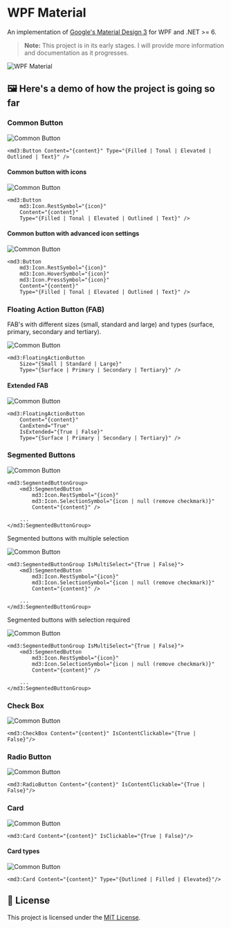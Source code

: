 # WPF Material

An implementation of [Google's Material Design 3](https://m3.material.io/) for WPF and .NET >= 6.

> **Note:** This project is in its early stages. I will provide more information and documentation as it progresses.

![WPF Material](./images/gallery.png)

## 🖼️ Here's a demo of how the project is going so far

### Common Button

![Common Button](./images/button.gif)

```xaml
<md3:Button Content="{content}" Type="{Filled | Tonal | Elevated | Outlined | Text}" />
```

#### Common button with icons

![Common Button](./images/button-icon.gif)

```xaml
<md3:Button 
    md3:Icon.RestSymbol="{icon}"
    Content="{content}" 
    Type="{Filled | Tonal | Elevated | Outlined | Text}" />
```

#### Common button with advanced icon settings

![Common Button](./images/button-icon-advanced.gif)

```xaml
<md3:Button 
    md3:Icon.RestSymbol="{icon}"
    md3:Icon.HoverSymbol="{icon}"
    md3:Icon.PressSymbol="{icon}"
    Content="{content}" 
    Type="{Filled | Tonal | Elevated | Outlined | Text}" />
```

### Floating Action Button (FAB)

FAB's with different sizes (small, standard and large) and types (surface, primary, secondary and tertiary).

![Common Button](./images/fab.gif)

```xaml
<md3:FloatingActionButton 
    Size="{Small | Standard | Large}" 
    Type="{Surface | Primary | Secondary | Tertiary}" />
```

#### Extended FAB

![Common Button](./images/fab-extended.gif)

```xaml
<md3:FloatingActionButton 
    Content="{content}"
    CanExtend="True"
    IsExtended="{True | False}"
    Type="{Surface | Primary | Secondary | Tertiary}" />
```

### Segmented Buttons

![Common Button](./images/segmented-buttons.gif)

```xaml
<md3:SegmentedButtonGroup>
    <md3:SegmentedButton
        md3:Icon.RestSymbol="{icon}"
        md3:Icon.SelectionSymbol="{icon | null (remove checkmark)}"
        Content="{content}" />
        
    ...
</md3:SegmentedButtonGroup>
```

Segmented buttons with multiple selection

![Common Button](./images/segmented-buttons-multi-select.gif)

```xaml
<md3:SegmentedButtonGroup IsMultiSelect="{True | False}">
    <md3:SegmentedButton
        md3:Icon.RestSymbol="{icon}"
        md3:Icon.SelectionSymbol="{icon | null (remove checkmark)}"
        Content="{content}" />
        
    ...
</md3:SegmentedButtonGroup>
```

Segmented buttons with selection required

![Common Button](./images/segmented-buttons-selection-required.gif)

```xaml
<md3:SegmentedButtonGroup IsMultiSelect="{True | False}">
    <md3:SegmentedButton
        md3:Icon.RestSymbol="{icon}"
        md3:Icon.SelectionSymbol="{icon | null (remove checkmark)}"
        Content="{content}" />
        
    ...
</md3:SegmentedButtonGroup>
```

### Check Box

![Common Button](./images/checkbox.gif)

```xaml
<md3:CheckBox Content="{content}" IsContentClickable="{True | False}"/>
```

### Radio Button

![Common Button](./images/radiobutton.gif)

```xaml
<md3:RadioButton Content="{content}" IsContentClickable="{True | False}"/>
```

### Card

![Common Button](./images/card.gif)

```xaml
<md3:Card Content="{content}" IsClickable="{True | False}"/>
```

#### Card types

![Common Button](./images/card-types.gif)

```xaml
<md3:Card Content="{content}" Type="{Outlined | Filled | Elevated}"/>
```

## 📜 License

This project is licensed under the [MIT License](LICENSE).
